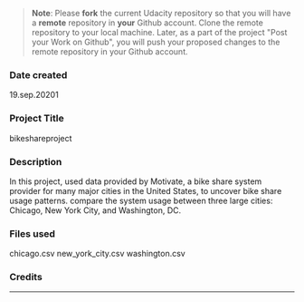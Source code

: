 >**Note**: Please **fork** the current Udacity repository so that you will have a **remote** repository in **your** Github account. Clone the remote repository to your local machine. Later, as a part of the project "Post your Work on Github", you will push your proposed changes to the remote repository in your Github account.

### Date created
19.sep.20201

### Project Title
bikeshareproject

### Description
In this project, used data provided by Motivate, a bike share system provider for many major cities in the United States, to uncover bike share usage patterns. compare the system usage between three large cities: Chicago, New York City, and Washington, DC.


### Files used
chicago.csv
new_york_city.csv
washington.csv

### Credits
---- 
